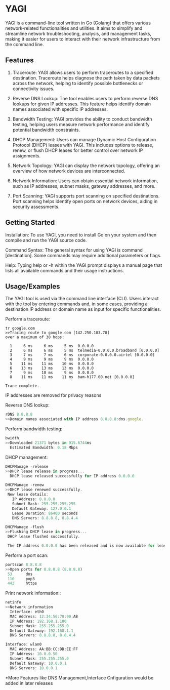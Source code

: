 
# YAGI 

YAGI is a command-line tool written in Go (Golang) that offers various network-related functionalities and utilities. It aims to simplify and streamline network troubleshooting, analysis, and management tasks, making it easier for users to interact with their network infrastructure from the command line.


## Features

 1) Traceroute: YAGI allows users to perform traceroutes to a specified destination. Traceroute helps diagnose the path taken by data packets across the network, helping to identify possible bottlenecks or connectivity issues.

2) Reverse DNS Lookup: The tool enables users to perform reverse DNS lookups for given IP addresses. This feature helps identify domain names associated with specific IP addresses.

3) Bandwidth Testing: YAGI provides the ability to conduct bandwidth testing, helping users measure network performance and identify potential bandwidth constraints.

4) DHCP Management: Users can manage Dynamic Host Configuration Protocol (DHCP) leases with YAGI. This includes options to release, renew, or flush DHCP leases for better control over network IP assignments.

5) Network Topology: YAGI can display the network topology, offering an overview of how network devices are interconnected.

6) Network Information: Users can obtain essential network information, such as IP addresses, subnet masks, gateway addresses, and more.

7) Port Scanning: YAGI supports port scanning on specified destinations. Port scanning helps identify open ports on network devices, aiding in security assessments.

















## Getting Started

Installation: To use YAGI, you need to install Go on your system and then compile and run the YAGI source code.

Command Syntax: The general syntax for using YAGI is command [destination]. Some commands may require additional parameters or flags.

Help: Typing help or -h within the YAGI prompt displays a manual page that lists all available commands and their usage instructions.
## Usage/Examples

The YAGI tool is used via the command line interface (CLI). Users interact with the tool by entering commands and, in some cases, providing a destination IP address or domain name as input for specific functionalities.


Perform a traceroute:
```Javasript 
tr google.com
>>Tracing route to google.com [142.250.183.78]
over a maximum of 30 hops:

  1     6 ms     6 ms     5 ms  0.0.0.0
  2     6 ms     6 ms     5 ms  telmedia-0.0.0.0.broadband [0.0.0.0]
  3     7 ms     7 ms     6 ms  corporate-0.0.0.0.airtel [0.0.0.0]
  4     9 ms     9 ms     9 ms  0.0.0.0
  5    11 ms    11 ms    10 ms  0.0.0.0
  6    13 ms    13 ms    13 ms  0.0.0.0
  7     9 ms    10 ms     9 ms  0.0.0.0
  8    11 ms    11 ms    11 ms  bam-h177.00.net [0.0.0.0]

Trace complete.

```
IP addresses are removed for privacy reasons 

Reverse DNS lookup: 
```Javascript 
rDNS 8.8.8.8
>>Domain names associated with IP address 8.8.8.8:dns.google.
```

Perform bandwidth testing:
```Javascript
bwidth 
>>Downloaded 21371 bytes in 915.6744ms
  Estimated Bandwidth: 0.18 Mbps
```

DHCP management:
```Javascript 
DHCPManage -release 
>>DHCP lease release in progress...
  DHCP lease released successfully for IP address 0.0.0.0

DHCPManage -renew
>>DHCP lease renewed successfully.
 New lease details:
   IP Address: 0.0.0.0
   Subnet Mask: 255.255.255.255
   Default Gateway: 127.0.0.1
   Lease Duration: 86400 seconds
   DNS Servers: 8.8.8.8, 8.8.4.4

DHCPManage -flush
>>Flushing DHCP lease in progress...
 DHCP lease flushed successfully.

 The IP address 0.0.0.0 has been released and is now available for lease.
 ```

Perform a port scan:
```Javascript 
portscan 8.8.8.8
>>Open ports for 8.8.8.8 (8.8.8.8)
 53      dns
 110     pop3
 443     https
```

Print network information::
```Javascript
netinfo
>>Network information
  Interface: eth0
  MAC Address: 12:34:56:78:90:AB
  IP Address: 192.168.1.100
  Subnet Mask: 255.255.255.0
  Default Gateway: 192.168.1.1
  DNS Servers: 8.8.8.8, 8.8.4.4

Interface: wlan0
  MAC Address: AA:BB:CC:DD:EE:FF
  IP Address: 10.0.0.50
  Subnet Mask: 255.255.255.0
  Default Gateway: 10.0.0.1
  DNS Servers: 10.0.0.1

```
*More Features like DNS Management,Interface Cnfiguration would be added in later releases 
